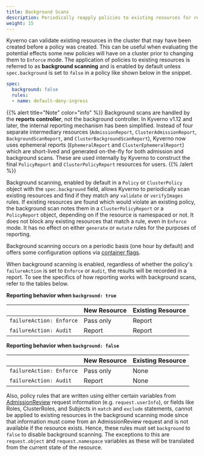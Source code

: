 ```yaml
---
title: Background Scans 
description: Periodically reapply policies to existing resources for reporting.
weight: 15
---
```


Kyverno can validate existing resources in the cluster that may have been created before a policy was created. This can be useful when evaluating the potential effects some new policies will have on a cluster prior to changing them to `Enforce` mode. The application of policies to existing resources is referred to as **background scanning** and is enabled by default unless `spec.background` is set to `false` in a policy like shown below in the snippet.

```yaml
spec:
  background: false
  rules:
  - name: default-deny-ingress
```

{{% alert title="Note" color="info" %}}
Background scans are handled by the **reports controller**, not the background controller. In Kyverno v1.12 and later, the internal reporting mechanism has been simplified. Instead of four separate intermediary resources (`AdmissionReport`, `ClusterAdmissionReport`, `BackgroundScanReport`, and `ClusterBackgroundScanReport`), Kyverno now uses ephemeral reports (`EphemeralReport` and `ClusterEphemeralReport`) which are short-lived and generated on-the-fly for both admission and background scans. These are used internally by Kyverno to construct the final `PolicyReport` and `ClusterPolicyReport` resources for users.
{{% /alert %}}

Background scanning, enabled by default in a `Policy` or `ClusterPolicy` object with the `spec.background` field, allows Kyverno to periodically scan existing resources and find if they match any `validate` or `verifyImages` rules. If existing resources are found which would violate an existing policy, the background scan notes them in a `ClusterPolicyReport` or a `PolicyReport` object, depending on if the resource is namespaced or not. It does not block any existing resources that match a rule, even in `Enforce` mode. It has no effect on either `generate` or `mutate` rules for the purposes of reporting.

Background scanning occurs on a periodic basis (one hour by default) and offers some configuration options via [container flags](/docs/installation/customization.md#container-flags).

When background scanning is enabled, regardless of whether the policy's `failureAction` is set to `Enforce` or `Audit`, the results will be recorded in a report. To see the specifics of how reporting works with background scans, refer to the tables below.

**Reporting behavior when `background: true`**

|                                  | New Resource | Existing Resource |
|----------------------------------|--------------|-------------------|
| `failureAction: Enforce` | Pass only         | Report            |
| `failureAction: Audit`   | Report       | Report            |

**Reporting behavior when `background: false`**

|                                  | New Resource | Existing Resource |
|----------------------------------|--------------|-------------------|
| `failureAction: Enforce` | Pass only         | None              |
| `failureAction: Audit`   | Report       | None              |

Also, policy rules that are written using either certain variables from [AdmissionReview](/docs/policy-types/cluster-policy/variables.md#variables-from-admission-review-requests) request information (e.g. `request.userInfo`), or fields like Roles, ClusterRoles, and Subjects in `match` and `exclude` statements, cannot be applied to existing resources in the background scanning mode since that information must come from an AdmissionReview request and is not available if the resource exists. Hence, these rules must set `background` to `false` to disable background scanning. The exceptions to this are `request.object` and `request.namespace` variables as these will be translated from the current state of the resource.
